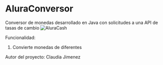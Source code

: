 # AluraConversor
Conversor de monedas desarrollado en Java con solicitudes a una API de tasas de cambio
![AluraCash](https://github.com/user-attachments/assets/34479e22-5b77-4494-8935-f34a0e112ea7)

Funcionalidad:
1. Convierte monedas de diferentes 

Autor del proyecto: Claudia Jimenez
